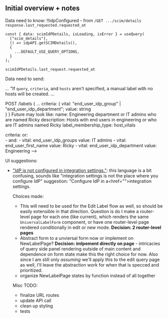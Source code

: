 ## Initial overview + notes

Data need to know:
  !!idpConfigured  - from `/GET .../scim/details response.last_requested.requested_at`
  ```
  const { data: scimIdPDetails, isLoading, isError } = useQuery(
    ["scim_details"],
    () => idpAPI.getSCIMDetails(),
    {
      ...DEFAULT_USE_QUERY_OPTIONS,
    }
  );
  ```
  `scimIdPDetails.last_request.requested_at`


Data need to send:

  ...
  "If `query`, `criteria`, and `hosts` aren't specified, a manual label with no hosts will be created.
  ...

  POST /labels
    {
      ...
      criteria: {
        vital: "end_user_idp_group" | "end_user_idp_department";
        value: string      
      }
    }
    Future may look like:
      name: Engineering department or IT admins who are named Ricky
  description: Hosts with end users in engineering or who are IT admins named Ricky
  label_membership_type: host_vitals

  criteria:
    or:  
      - and:
        - vital: end_user_idp_groups
          value: IT admins
        - vital: end_user_first_name
          value: Ricky
      - vital: end_user_idp_department
        value: Engineering -->

UI suggestions:

- ["IdP is not configured in integration
  settings."](https://www.figma.com/design/cGSVuzQvRaF4uHejqpM74K/-23899-Add-labels-based-on-end-user-s-IdP-information?node-id=5415-16469&t=ZxZOyk7eOIChor1A-1):
  this language is a bit confusing, sounds like "integration settings is not the place where you
  configure IdP" suggestion: "Configure IdP in a<href="<path>">integration settings</a>.



  Choices made:
  - This will need to be used for the Edit Label flow as well, so should be easily extensible in
    that direction. Question is do I make a router-level page for each one (like current), which
    renders the same `UniversalLabelForm` component, or have one router-level page rendered
    conditionally in edit or new mode. **Decision: 2 router-level pages**
  - Abstract form to a unviersal form now or implement on NewLabelPage? **Decision: imlpement directly on page** - intricacies of query side panel rendering outside of main content and
    dependence on form state make this the right choice for now. Also since I am still only
    *assuming* we'll apply this to the edit query page as well, I'll leave the abstraction work for
    when that is specced and prioritized.
  - organize NewLabelPage states by function instead of all together


  Misc TODO:
  - finalize URL routes
  - update API call
  - clean up styling
  - tests